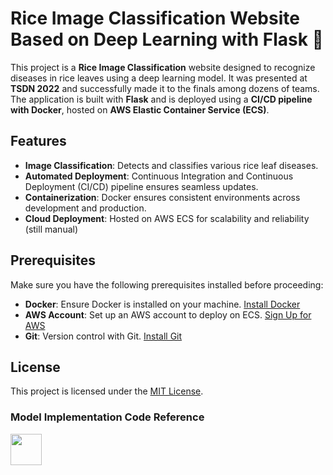 # Rice Image Classification Website Based on Deep Learning with Flask 🐍

This project is a **Rice Image Classification** website designed to recognize diseases in rice leaves using a deep learning model. It was presented at **TSDN 2022** and successfully made it to the finals among dozens of teams. The application is built with **Flask** and is deployed using a **CI/CD pipeline with Docker**, hosted on **AWS Elastic Container Service (ECS)**.

## Features
- **Image Classification**: Detects and classifies various rice leaf diseases.
- **Automated Deployment**: Continuous Integration and Continuous Deployment (CI/CD) pipeline ensures seamless updates.
- **Containerization**: Docker ensures consistent environments across development and production.
- **Cloud Deployment**: Hosted on AWS ECS for scalability and reliability (still manual)

## Prerequisites

Make sure you have the following prerequisites installed before proceeding:

- **Docker**: Ensure Docker is installed on your machine. [Install Docker](https://docs.docker.com/get-docker/)
- **AWS Account**: Set up an AWS account to deploy on ECS. [Sign Up for AWS](https://aws.amazon.com/)
- **Git**: Version control with Git. [Install Git](https://git-scm.com/book/en/v2/Getting-Started-Installing-Git)

## License

This project is licensed under the [MIT License](LICENSE).

### Model Implementation Code Reference

<a href="https://sourcerer.io/spidy20"><img src="https://avatars2.githubusercontent.com/u/42056100?v=4" height="50px" width="50px" alt=""/></a>
